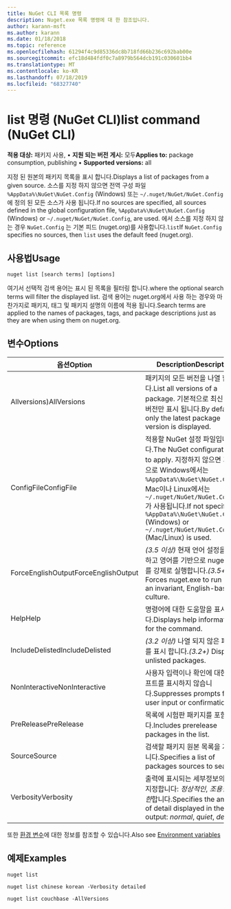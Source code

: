 ```yaml
---
title: NuGet CLI 목록 명령
description: Nuget.exe 목록 명령에 대 한 참조입니다.
author: karann-msft
ms.author: karann
ms.date: 01/18/2018
ms.topic: reference
ms.openlocfilehash: 61294f4c9d85336dc8b718fd66b236c692bab00e
ms.sourcegitcommit: efc18d484fdf0c7a8979b564dcb191c030601bb4
ms.translationtype: MT
ms.contentlocale: ko-KR
ms.lasthandoff: 07/18/2019
ms.locfileid: "68327740"
---
```

# <a name="list-command-nuget-cli"></a><span data-ttu-id="b0d25-103">list 명령 (NuGet CLI)</span><span class="sxs-lookup"><span data-stu-id="b0d25-103">list command (NuGet CLI)</span></span>

<span data-ttu-id="b0d25-104">**적용 대상:** 패키지 사용, &bullet; **지원 되는 버전 게시:** 모두</span><span class="sxs-lookup"><span data-stu-id="b0d25-104">**Applies to:** package consumption, publishing &bullet; **Supported versions:** all</span></span>

<span data-ttu-id="b0d25-105">지정 된 원본의 패키지 목록을 표시 합니다.</span><span class="sxs-lookup"><span data-stu-id="b0d25-105">Displays a list of packages from a given source.</span></span> <span data-ttu-id="b0d25-106">소스를 지정 하지 않으면 전역 구성 파일 `%AppData%\NuGet\NuGet.Config` (Windows) 또는 `~/.nuget/NuGet/NuGet.Config`에 정의 된 모든 소스가 사용 됩니다.</span><span class="sxs-lookup"><span data-stu-id="b0d25-106">If no sources are specified, all sources defined in the global configuration file, `%AppData%\NuGet\NuGet.Config` (Windows) or `~/.nuget/NuGet/NuGet.Config`, are used.</span></span> <span data-ttu-id="b0d25-107">에서 소스를 지정 하지 않는 경우 `NuGet.Config` 는 기본 피드 (nuget.org)를 사용합니다.`list`</span><span class="sxs-lookup"><span data-stu-id="b0d25-107">If `NuGet.Config` specifies no sources, then `list` uses the default feed (nuget.org).</span></span>

## <a name="usage"></a><span data-ttu-id="b0d25-108">사용법</span><span class="sxs-lookup"><span data-stu-id="b0d25-108">Usage</span></span>

```cli
nuget list [search terms] [options]
```

<span data-ttu-id="b0d25-109">여기서 선택적 검색 용어는 표시 된 목록을 필터링 합니다.</span><span class="sxs-lookup"><span data-stu-id="b0d25-109">where the optional search terms will filter the displayed list.</span></span> <span data-ttu-id="b0d25-110">검색 용어는 nuget.org에서 사용 하는 경우와 마찬가지로 패키지, 태그 및 패키지 설명의 이름에 적용 됩니다.</span><span class="sxs-lookup"><span data-stu-id="b0d25-110">Search terms are applied to the names of packages, tags, and package descriptions just as they are when using them on nuget.org.</span></span>

## <a name="options"></a><span data-ttu-id="b0d25-111">변수</span><span class="sxs-lookup"><span data-stu-id="b0d25-111">Options</span></span>

| <span data-ttu-id="b0d25-112">옵션</span><span class="sxs-lookup"><span data-stu-id="b0d25-112">Option</span></span> | <span data-ttu-id="b0d25-113">Description</span><span class="sxs-lookup"><span data-stu-id="b0d25-113">Description</span></span> |
| --- | --- |
| <span data-ttu-id="b0d25-114">Allversions)</span><span class="sxs-lookup"><span data-stu-id="b0d25-114">AllVersions</span></span> | <span data-ttu-id="b0d25-115">패키지의 모든 버전을 나열 합니다.</span><span class="sxs-lookup"><span data-stu-id="b0d25-115">List all versions of a package.</span></span> <span data-ttu-id="b0d25-116">기본적으로 최신 패키지 버전만 표시 됩니다.</span><span class="sxs-lookup"><span data-stu-id="b0d25-116">By default, only the latest package version is displayed.</span></span> |
| <span data-ttu-id="b0d25-117">ConfigFile</span><span class="sxs-lookup"><span data-stu-id="b0d25-117">ConfigFile</span></span> | <span data-ttu-id="b0d25-118">적용할 NuGet 설정 파일입니다.</span><span class="sxs-lookup"><span data-stu-id="b0d25-118">The NuGet configuration file to apply.</span></span> <span data-ttu-id="b0d25-119">지정하지 않으면 기본적으로 Windows에서는 `%AppData%\NuGet\NuGet.Config`, Mac이나 Linux에서는 `~/.nuget/NuGet/NuGet.Config`가 사용됩니다.</span><span class="sxs-lookup"><span data-stu-id="b0d25-119">If not specified, `%AppData%\NuGet\NuGet.Config` (Windows) or `~/.nuget/NuGet/NuGet.Config` (Mac/Linux) is used.</span></span>|
| <span data-ttu-id="b0d25-120">ForceEnglishOutput</span><span class="sxs-lookup"><span data-stu-id="b0d25-120">ForceEnglishOutput</span></span> | <span data-ttu-id="b0d25-121">*(3.5 이상)*  현재 언어 설정을 무시하고 영어를 기반으로 nuget.exe를 강제로 실행합니다.</span><span class="sxs-lookup"><span data-stu-id="b0d25-121">*(3.5+)* Forces nuget.exe to run using an invariant, English-based culture.</span></span> |
| <span data-ttu-id="b0d25-122">Help</span><span class="sxs-lookup"><span data-stu-id="b0d25-122">Help</span></span> | <span data-ttu-id="b0d25-123">명령어에 대한 도움말을 표시합니다.</span><span class="sxs-lookup"><span data-stu-id="b0d25-123">Displays help information for the command.</span></span> |
| <span data-ttu-id="b0d25-124">IncludeDelisted</span><span class="sxs-lookup"><span data-stu-id="b0d25-124">IncludeDelisted</span></span> | <span data-ttu-id="b0d25-125">*(3.2 이상)* 나열 되지 않은 패키지를 표시 합니다.</span><span class="sxs-lookup"><span data-stu-id="b0d25-125">*(3.2+)* Display unlisted packages.</span></span> |
| <span data-ttu-id="b0d25-126">NonInteractive</span><span class="sxs-lookup"><span data-stu-id="b0d25-126">NonInteractive</span></span> | <span data-ttu-id="b0d25-127">사용자 입력이나 확인에 대한 프롬프트를 표시하지 않습니다.</span><span class="sxs-lookup"><span data-stu-id="b0d25-127">Suppresses prompts for user input or confirmations.</span></span> |
| <span data-ttu-id="b0d25-128">PreRelease</span><span class="sxs-lookup"><span data-stu-id="b0d25-128">PreRelease</span></span> | <span data-ttu-id="b0d25-129">목록에 시험판 패키지를 포함 합니다.</span><span class="sxs-lookup"><span data-stu-id="b0d25-129">Includes prerelease packages in the list.</span></span> |
| <span data-ttu-id="b0d25-130">Source</span><span class="sxs-lookup"><span data-stu-id="b0d25-130">Source</span></span> | <span data-ttu-id="b0d25-131">검색할 패키지 원본 목록을 지정 합니다.</span><span class="sxs-lookup"><span data-stu-id="b0d25-131">Specifies a list of packages sources to search.</span></span> |
| <span data-ttu-id="b0d25-132">Verbosity</span><span class="sxs-lookup"><span data-stu-id="b0d25-132">Verbosity</span></span> | <span data-ttu-id="b0d25-133">출력에 표시되는 세부정보의 양을 지정합니다: *정상적인*, *조용한*, *자세한*합니다.</span><span class="sxs-lookup"><span data-stu-id="b0d25-133">Specifies the amount of detail displayed in the output: *normal*, *quiet*, *detailed*.</span></span> |

<span data-ttu-id="b0d25-134">또한 [환경 변수](cli-ref-environment-variables.md)에 대한 정보를 참조할 수 있습니다.</span><span class="sxs-lookup"><span data-stu-id="b0d25-134">Also see [Environment variables](cli-ref-environment-variables.md)</span></span>

## <a name="examples"></a><span data-ttu-id="b0d25-135">예제</span><span class="sxs-lookup"><span data-stu-id="b0d25-135">Examples</span></span>

```cli
nuget list

nuget list chinese korean -Verbosity detailed

nuget list couchbase -AllVersions
```
